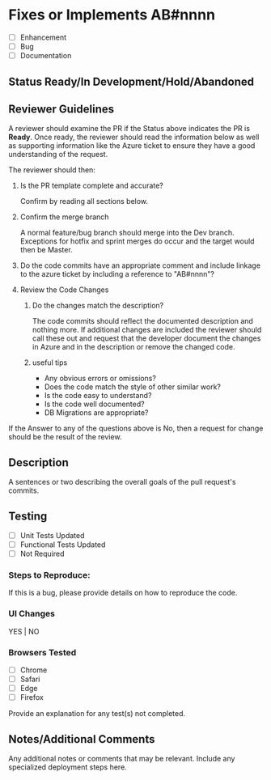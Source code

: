 # Fixes or Implements AB#nnnn

* [ ] Enhancement
* [ ] Bug
* [ ] Documentation

## Status **Ready/In Development/Hold/Abandoned**

## Reviewer Guidelines

A reviewer should examine the PR if the Status above indicates the PR is **Ready**.
Once ready, the reviewer should read the information below as well as supporting information like the Azure ticket to ensure they have a good understanding of the request.

The reviewer should then:

1. Is the PR template complete and accurate?

    Confirm by reading all sections below.

1. Confirm the merge branch

    A normal feature/bug branch should merge into the Dev branch.  Exceptions for hotfix and sprint merges do occur and the target would then be Master.

1. Do the code commits have an appropriate comment and include linkage to the azure ticket by including a reference to "AB#nnnn"? 

1. Review the Code Changes

    1. Do the changes match the description?

        The code commits should reflect the documented description and nothing more.  If additional changes are included the reviewer should call these out and request that the developer document the changes in Azure and in the description or remove the changed code.

    1. useful tips

        * Any obvious errors or omissions?
        * Does the code match the style of other similar work?
        * Is the code easy to understand?
        * Is the code well documented?
        * DB Migrations are appropriate?

If the Answer to any of the questions above is No, then a request for change should be the result of the review.

## Description

A sentences or two describing the overall goals of the pull request's commits.

## Testing

* [ ] Unit Tests Updated
* [ ] Functional Tests Updated
* [ ] Not Required

### Steps to Reproduce:

If this is a bug, please provide details on how to reproduce the code.

### UI Changes

YES | NO

### Browsers Tested

* [ ] Chrome
* [ ] Safari
* [ ] Edge
* [ ] Firefox

Provide an explanation for any test(s) not completed.

## Notes/Additional Comments

Any additional notes or comments that may be relevant.  Include any specialized deployment steps here.
